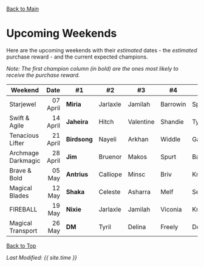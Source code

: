 [Back to Main](index.md)

# Upcoming Weekends

Here are the upcoming weekends with their *estimated* dates - the *estimated* purchase reward - and the current expected champions.

*Note: The first champion column (in bold) are the ones most likely to receive the purchase reward.*

| Weekend | Date | #1 | #2 | #3 | #4 | #5 | Reward |
|---|--:|---|---|---|---|---|---|
| Starjewel | 07 April | **Miria** | Jarlaxle | Jamilah | Barrowin | Spurt | Golden Epic |
| Swift & Agile | 14 April | **Jaheira** | Hitch | Valentine | Shandie | Tyril | [Feats](feats.md) |
| Tenacious Lifter | 21 April | **Birdsong** | Nayeli | Arkhan | Widdle | Gazrick | [Feats](feats.md) |
| Archmage Darkmagic | 28 April | **Jim** | Bruenor | Makos | Spurt | Barrowin | Golden Epic |
| Brave & Bold | 05 May | **Antrius** | Calliope | Minsc | Briv | Krydle | Golden Epic |
| Magical Blades | 12 May | **Shaka** | Celeste | Asharra | Melf | Sentry | Golden Epic |
| FIREBALL | 19 May | **Nixie** | Jarlaxle | Jamilah | Viconia | Krond | Golden Epic |
| Magical Transport | 26 May | **DM** | Tyril | Delina | Freely | Deekin | Golden Epic |

[Back to Top](#top)

*Last Modified: {{ site.time }}*